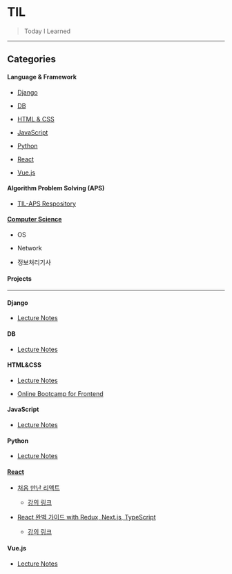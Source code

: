 # TIL

> Today I Learned

---

## Categories

#### Language & Framework

* [Django](https://github.com/hyunspace/TIL#Django)

* [DB](https://github.com/hyunspace/TIL#db)

* [HTML & CSS](https://github.com/hyunspace/TIL#htmlcss)

* [JavaScript](https://github.com/hyunspace/TIL#javascript)

* [Python](https://github.com/hyunspace/TIL#Python)

* [React](https://github.com/hyunspace/TIL#React)

* [Vue.js](https://github.com/hyunspace/TIL#Vuejs)

#### Algorithm Problem Solving (APS)

* [TIL-APS Respository](https://github.com/hyunspace/TIL-APS)

#### [Computer Science](./Computer-Science)

* OS

* Network

* 정보처리기사

#### Projects

---

#### Django

* [Lecture Notes](https://github.com/hyunspace/TIL/tree/master/Django/Lecture-Notes)

#### DB

* [Lecture Notes](https://github.com/hyunspace/TIL/tree/master/DB/Lecture-Notes)

#### HTML&CSS

* [Lecture Notes](./HTML%26CSS/Lecture-Notes)

* [Online Bootcamp for Frontend](./HTML%26CSS/Online-Bootcamp-for-Frontend)

#### JavaScript

* [Lecture Notes](./JavaScript/Lecture-Notes)

#### Python

* [Lecture Notes](./Python/Lecture-Notes)

#### [React](./React)

* [처음 만난 리액트](./React/처음-만난-리액트)
  
  * [강의 링크](https://www.inflearn.com/course/처음-만난-리액트/)

* [React 완벽 가이드 with Redux, Next.js, TypeScript](./React/React-The-Complete-Guide)
  
  * [강의 링크](https://www.udemy.com/course/best-react)

#### Vue.js

* [Lecture Notes](./Vuejs/Lecture-Notes)